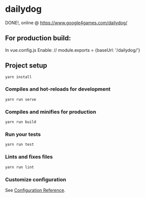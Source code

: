 # dailydog
DONE!, online @ https://www.google4games.com/dailydog/

## For production build:
In vue.config.js Enable:  // module.exports = {baseUrl: '/dailydog/'}


## Project setup
```
yarn install
```

### Compiles and hot-reloads for development
```
yarn run serve
```

### Compiles and minifies for production
```
yarn run build
```

### Run your tests
```
yarn run test
```

### Lints and fixes files
```
yarn run lint
```

### Customize configuration
See [Configuration Reference](https://cli.vuejs.org/config/).
